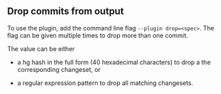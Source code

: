 ## Drop commits from output

To use the plugin, add the command line flag `--plugin drop=<spec>`.
The flag can be given multiple times to drop more than one commit.

The <spec> value can be either

 - a hg hash in the full form (40 hexadecimal characters) to drop a
   the corresponding changeset, or

 - a regular expression pattern to drop all matching changesets.
